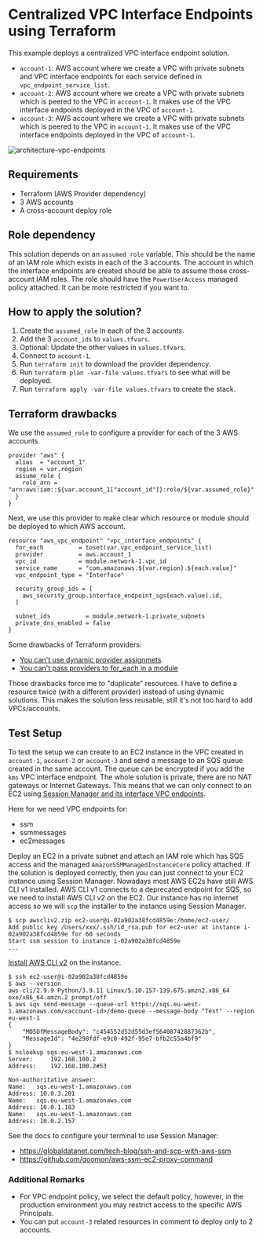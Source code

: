 # Centralized VPC Interface Endpoints using Terraform

This example deploys a centralized VPC interface endpoint solution.

* `account-1`: AWS account where we create a VPC with private subnets and VPC interface endpoints for each service defined in `vpc_endpoint_service_list`.
* `account-2`: AWS account where we create a VPC with private subnets which is peered to the VPC in `account-1`. It makes use of the VPC interface endpoints deployed in the VPC of `account-1`.
* `account-3`: AWS account where we create a VPC with private subnets which is peered to the VPC in `account-1`. It makes use of the VPC interface endpoints deployed in the VPC of `account-1`.

![architecture-vpc-endpoints](https://user-images.githubusercontent.com/14105387/209798465-a75e716c-f233-456d-814e-a5f0e55dfea4.png)

## Requirements
* Terraform (AWS Provider dependency)
* 3 AWS accounts
* A cross-account deploy role

## Role dependency
This solution depends on an `assumed_role` variable. This should be the name of an IAM role which exists in each of the 3 accounts.
The account in which the interface endpoints are created should be able to assume those cross-account IAM roles.
The role should have the `PowerUserAccess` managed policy attached. It can be more restricted if you want to.

## How to apply the solution?
1) Create the `assumed_role` in each of the 3 accounts.
2) Add the 3 `account_ids` to `values.tfvars`.
3) Optional: Update the other values in `values.tfvars`.
4) Connect to `account-1`.
5) Run `terraform init` to download the provider dependency.
6) Run `terraform plan -var-file values.tfvars` to see what will be deployed.
7) Run `terraform apply -var-file values.tfvars` to create the stack.

## Terraform drawbacks
We use the `assumed_role` to configure a provider for each of the 3 AWS accounts. 
```
provider "aws" {
  alias  = "account_1"
  region = var.region
  assume_role {
    role_arn = "arn:aws:iam::${var.account_1["account_id"]}:role/${var.assumed_role}"
  }
}

```
Next, we use this provider to make clear which resource or module should be deployed to which AWS account.
```
resource "aws_vpc_endpoint" "vpc_interface_endpoints" {
  for_each          = toset(var.vpc_endpoint_service_list)
  provider          = aws.account_1
  vpc_id            = module.network-1.vpc_id
  service_name      = "com.amazonaws.${var.region}.${each.value}"
  vpc_endpoint_type = "Interface"

  security_group_ids = [
    aws_security_group.interface_endpoint_sgs[each.value].id,
  ]

  subnet_ids          = module.network-1.private_subnets
  private_dns_enabled = false
}
```

Some drawbacks of Terraform providers:
* [You can't use dynamic provider assignmets](https://github.com/hashicorp/terraform/issues/25244).
* [You can't pass providers to for_each in a module](https://github.com/hashicorp/terraform/issues/24476)

Those drawbacks force me to "duplicate" resources. I have to define a resource twice (with a different provider) instead of using dynamic solutions. This makes the solution less reusable, still it's not too hard to add VPCs/accounts.

## Test Setup
To test the setup we can create to an EC2 instance in the VPC created in `account-1`, `account-2` or `account-3` and send a message to an SQS queue created in the same account. The queue can be encrypted if you add the `kms` VPC interface endpoint.
The whole solution is private, there are no NAT gateways or Internet Gateways. This means that we can only connect to an EC2 using [Session Manager and its interface VPC endpoints](https://aws.amazon.com/premiumsupport/knowledge-center/ec2-systems-manager-vpc-endpoints/). 

Here for we need VPC endpoints for:
* ssm
* ssmmessages
* ec2messages

Deploy an EC2 in a private subnet and attach an IAM role which has SQS access and the managed `AmazonSSMManagedInstanceCore` policy attached.
If the solution is deployed correctly, then you can just connect to your EC2 instance using Session Manager.
Nowadays most AWS EC2s have still AWS CLI v1 installed. AWS CLI v1 connects to a deprecated endpoint for SQS, so we need to install AWS CLI v2 on the EC2. Our instance has no internet access so we will `scp` the installer to the instance using Session Manager.

```
$ scp awscliv2.zip ec2-user@i-02a902a38fcd4859e:/home/ec2-user/
Add public key /Users/xxx/.ssh/id_rsa.pub for ec2-user at instance i-02a902a38fcd4859e for 60 seconds
Start ssm session to instance i-02a902a38fcd4859e
...
```

[Install AWS CLI v2](https://docs.aws.amazon.com/cli/latest/userguide/getting-started-install.html) on the instance.
```
$ ssh ec2-user@i-02a902a38fcd4859e
$ aws --version
aws-cli/2.9.9 Python/3.9.11 Linux/5.10.157-139.675.amzn2.x86_64 exe/x86_64.amzn.2 prompt/off
$ aws sqs send-message --queue-url https://sqs.eu-west-1.amazonaws.com/<account-id>/demo-queue --message-body "Test" --region eu-west-1
{
    "MD5OfMessageBody": "c454552d52d55d3ef56408742887362b",
    "MessageId": "4e298fdf-e9c0-492f-95e7-bfb2c55a4bf9"
}
$ nslookup sqs.eu-west-1.amazonaws.com
Server:		192.168.100.2
Address:	192.168.100.2#53

Non-authoritative answer:
Name:	sqs.eu-west-1.amazonaws.com
Address: 10.0.3.201
Name:	sqs.eu-west-1.amazonaws.com
Address: 10.0.1.183
Name:	sqs.eu-west-1.amazonaws.com
Address: 10.0.2.157
``` 

See the docs to configure your terminal to use Session Manager:
* https://globaldatanet.com/tech-blog/ssh-and-scp-with-aws-ssm
* https://github.com/qoomon/aws-ssm-ec2-proxy-command

### Additional Remarks
* For VPC endpoint policy, we select the default policy, however, in the production environment you may restrict access to the specific AWS Principals.
* You can put `account-3` related resources in comment to deploy only to 2 accounts.
